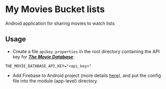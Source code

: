 # My Movies Bucket lists

Android application for sharing movies to watch lists

## Usage

* Create a file `apikey.properties` in the root directory containing the API key for [***The Movie Database***](https://www.themoviedb.org/settings/api):

```
THE_MOVIE_DATABASE_API_KEY="<api_key>"
```

* Add Firebase to Android project (more details [here](https://firebase.google.com/docs/android/setup)), and put the config file into the module (app-level) directory.
